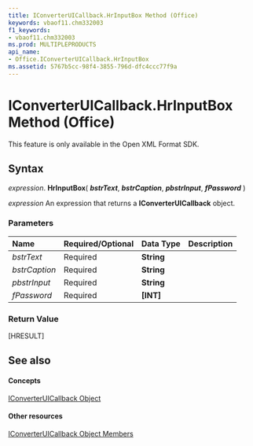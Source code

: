 ```yaml
---
title: IConverterUICallback.HrInputBox Method (Office)
keywords: vbaof11.chm332003
f1_keywords:
- vbaof11.chm332003
ms.prod: MULTIPLEPRODUCTS
api_name:
- Office.IConverterUICallback.HrInputBox
ms.assetid: 5767b5cc-98f4-3855-796d-dfc4ccc77f9a
---
```



# IConverterUICallback.HrInputBox Method (Office)

This feature is only available in the Open XML Format SDK.


## Syntax

 _expression_. **HrInputBox**( **_bstrText_**, **_bstrCaption_**, **_pbstrInput_**, **_fPassword_** )

 _expression_ An expression that returns a **IConverterUICallback** object.


### Parameters



|**Name**|**Required/Optional**|**Data Type**|**Description**|
|:-----|:-----|:-----|:-----|
| _bstrText_|Required|**String**||
| _bstrCaption_|Required|**String**||
| _pbstrInput_|Required|**String**||
| _fPassword_|Required|**[INT]**||

### Return Value

[HRESULT]


## See also


#### Concepts


[IConverterUICallback Object](iconverteruicallback-object-office.md)
#### Other resources


[IConverterUICallback Object Members](iconverteruicallback-members-office.md)

